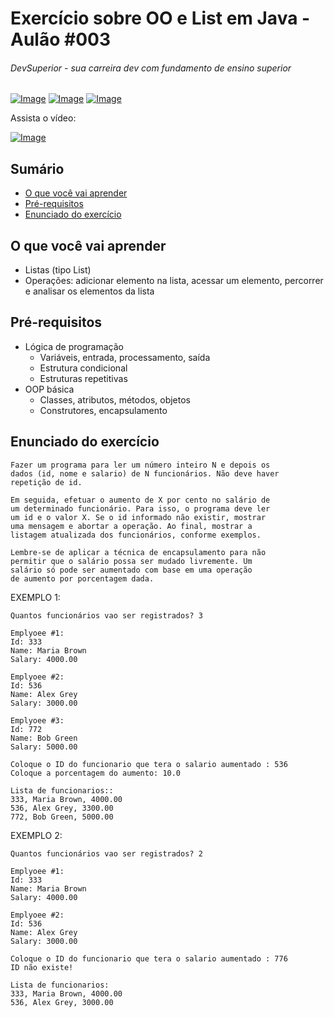# Exercício sobre OO e List em Java - Aulão #003
###### DevSuperior - sua carreira dev com fundamento de ensino superior

[![Image](https://s3-sa-east-1.amazonaws.com/educandoweb.com.br/img/devsuperior/bt-youtube.png "DevSuperior no Youtube")](https://youtube.com/devsuperior) [![Image](https://s3-sa-east-1.amazonaws.com/educandoweb.com.br/img/devsuperior/bt-facebook.png "DevSuperior no Facebook")](https://facebook.com/devsuperior.fb) [![Image](https://s3-sa-east-1.amazonaws.com/educandoweb.com.br/img/devsuperior/bt-instagram.png "DevSuperior no Instagram")](https://instagram.com/devsuperior.ig)

Assista o vídeo:

[![Image](https://img.youtube.com/vi/Xj-osdBe3TE/mqdefault.jpg "Vídeo no Youtube")](https://youtu.be/Xj-osdBe3TE)

## Sumário
- [O que você vai aprender](#O-que-você-vai-aprender)
- [Pré-requisitos](#pré-requisitos)
- [Enunciado do exercício](#Enunciado-do-exercício)

## O que você vai aprender
- Listas (tipo List)
- Operações: adicionar elemento na lista, acessar um elemento, percorrer e analisar os elementos da lista

## Pré-requisitos

- Lógica de programação
  - Variáveis, entrada, processamento, saída
  - Estrutura condicional
  - Estruturas repetitivas
- OOP básica
  - Classes, atributos, métodos, objetos
  - Construtores, encapsulamento

## Enunciado do exercício

```
Fazer um programa para ler um número inteiro N e depois os 
dados (id, nome e salario) de N funcionários. Não deve haver 
repetição de id. 
 
Em seguida, efetuar o aumento de X por cento no salário de 
um determinado funcionário. Para isso, o programa deve ler 
um id e o valor X. Se o id informado não existir, mostrar 
uma mensagem e abortar a operação. Ao final, mostrar a 
listagem atualizada dos funcionários, conforme exemplos.
 
Lembre-se de aplicar a técnica de encapsulamento para não 
permitir que o salário possa ser mudado livremente. Um 
salário só pode ser aumentado com base em uma operação 
de aumento por porcentagem dada.
```

EXEMPLO 1:
```
Quantos funcionários vao ser registrados? 3

Emplyoee #1:
Id: 333
Name: Maria Brown
Salary: 4000.00

Emplyoee #2:
Id: 536
Name: Alex Grey
Salary: 3000.00

Emplyoee #3:
Id: 772
Name: Bob Green
Salary: 5000.00

Coloque o ID do funcionario que tera o salario aumentado : 536
Coloque a porcentagem do aumento: 10.0

Lista de funcionarios::
333, Maria Brown, 4000.00
536, Alex Grey, 3300.00
772, Bob Green, 5000.00
```

EXEMPLO 2:
```
Quantos funcionários vao ser registrados? 2

Emplyoee #1:
Id: 333
Name: Maria Brown
Salary: 4000.00

Emplyoee #2:
Id: 536
Name: Alex Grey
Salary: 3000.00

Coloque o ID do funcionario que tera o salario aumentado : 776
ID não existe!

Lista de funcionarios:
333, Maria Brown, 4000.00
536, Alex Grey, 3000.00
```

